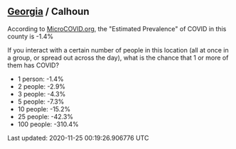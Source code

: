 
## [Georgia](/united-states/georgia) / Calhoun

According to [MicroCOVID.org](http://microcovid.org),
the "Estimated Prevalence" of COVID in this county is -1.4%

If you interact with a certain number of people in this location
(all at once in a group, or spread out across the day), what is the chance that
1 or more of them has COVID?

- 1 person: -1.4%
- 2 people: -2.9%
- 3 people: -4.3%
- 5 people: -7.3%
- 10 people: -15.2%
- 25 people: -42.3%
- 100 people: -310.4%

Last updated: 2020-11-25 00:19:26.906776 UTC
